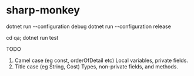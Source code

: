 # sharp-monkey

dotnet run --configuration debug
dotnet run --configuration release

cd qa; dotnet run test

TODO
1) Camel case (eg const, orderOfDetail etc) Local variables, private fields.
2) Title case (eg String, Cost) Types, non-private fields, and methods.
 
